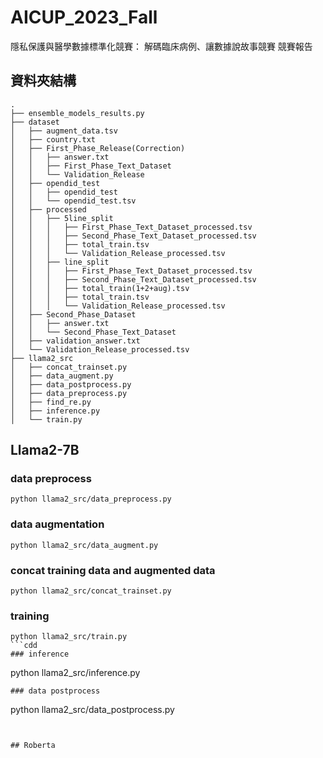 # AICUP_2023_Fall
隱私保護與醫學數據標準化競賽： 解碼臨床病例、讓數據說故事競賽 競賽報告
## 資料夾結構
```
.
├── ensemble_models_results.py
├── dataset
│   ├── augment_data.tsv
│   ├── country.txt
│   ├── First_Phase_Release(Correction)
│   │   ├── answer.txt
│   │   ├── First_Phase_Text_Dataset
│   │   └── Validation_Release
│   ├── opendid_test
│   │   ├── opendid_test
│   │   └── opendid_test.tsv
│   ├── processed
│   │   ├── 5line_split
│   │   │   ├── First_Phase_Text_Dataset_processed.tsv
│   │   │   ├── Second_Phase_Text_Dataset_processed.tsv
│   │   │   ├── total_train.tsv
│   │   │   └── Validation_Release_processed.tsv
│   │   ├── line_split
│   │   │   ├── First_Phase_Text_Dataset_processed.tsv
│   │   │   ├── Second_Phase_Text_Dataset_processed.tsv
│   │   │   ├── total_train(1+2+aug).tsv
│   │   │   ├── total_train.tsv
│   │   │   └── Validation_Release_processed.tsv
│   ├── Second_Phase_Dataset
│   │   ├── answer.txt
│   │   └── Second_Phase_Text_Dataset
│   ├── validation_answer.txt
│   └── Validation_Release_processed.tsv
├── llama2_src
│   ├── concat_trainset.py
│   ├── data_augment.py
│   ├── data_postprocess.py
│   ├── data_preprocess.py
│   ├── find_re.py
│   ├── inference.py
│   └── train.py
```

## Llama2-7B
### data preprocess
```
python llama2_src/data_preprocess.py
```
### data augmentation
```
python llama2_src/data_augment.py
```
### concat training data and augmented data
```
python llama2_src/concat_trainset.py
```
### training
```
python llama2_src/train.py
```cdd
### inference
```
python llama2_src/inference.py
```
### data postprocess
```
python llama2_src/data_postprocess.py
```


## Roberta